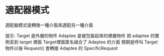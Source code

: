 # 適配器模式

適配器模式是轉換一種介面來適配另一種介面

提示:
Target 是外層的物件
Adaptee 是被包裝起來的裡層物件
把 adaptee 的實例丟到 target 裡面
Target裡面匿名組合了 Adaptee 的介面
預期是呼叫 Target 物件以後 Request() 會轉接 Adaptee 的 SpecificRequest
